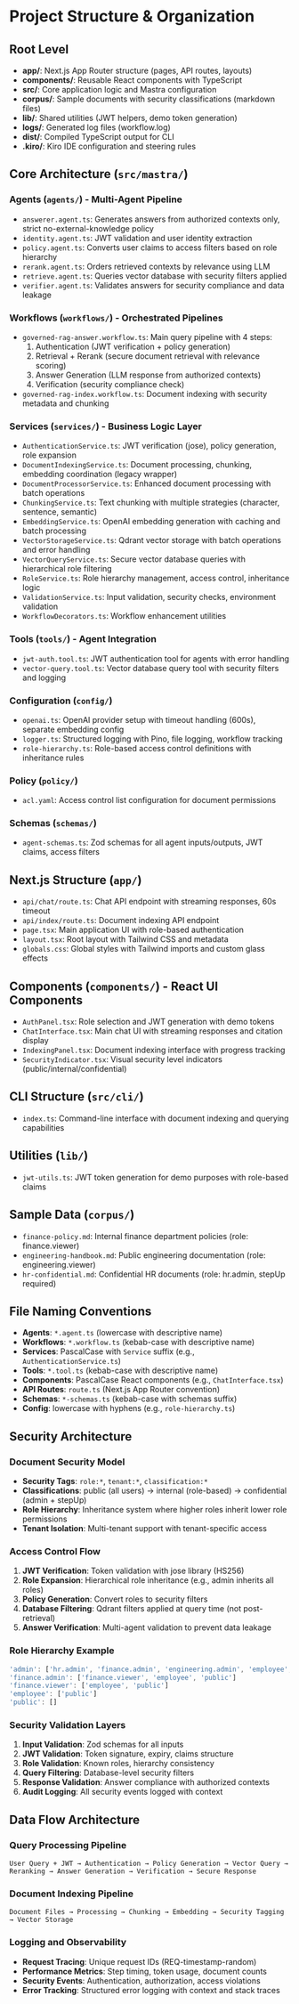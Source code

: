 # Project Structure & Organization

## Root Level
- **app/**: Next.js App Router structure (pages, API routes, layouts)
- **components/**: Reusable React components with TypeScript
- **src/**: Core application logic and Mastra configuration
- **corpus/**: Sample documents with security classifications (markdown files)
- **lib/**: Shared utilities (JWT helpers, demo token generation)
- **logs/**: Generated log files (workflow.log)
- **dist/**: Compiled TypeScript output for CLI
- **.kiro/**: Kiro IDE configuration and steering rules

## Core Architecture (`src/mastra/`)

### Agents (`agents/`) - Multi-Agent Pipeline
- `answerer.agent.ts`: Generates answers from authorized contexts only, strict no-external-knowledge policy
- `identity.agent.ts`: JWT validation and user identity extraction
- `policy.agent.ts`: Converts user claims to access filters based on role hierarchy
- `rerank.agent.ts`: Orders retrieved contexts by relevance using LLM
- `retrieve.agent.ts`: Queries vector database with security filters applied
- `verifier.agent.ts`: Validates answers for security compliance and data leakage

### Workflows (`workflows/`) - Orchestrated Pipelines
- `governed-rag-answer.workflow.ts`: Main query pipeline with 4 steps:
  1. Authentication (JWT verification + policy generation)
  2. Retrieval + Rerank (secure document retrieval with relevance scoring)
  3. Answer Generation (LLM response from authorized contexts)
  4. Verification (security compliance check)
- `governed-rag-index.workflow.ts`: Document indexing with security metadata and chunking

### Services (`services/`) - Business Logic Layer
- `AuthenticationService.ts`: JWT verification (jose), policy generation, role expansion
- `DocumentIndexingService.ts`: Document processing, chunking, embedding coordination (legacy wrapper)
- `DocumentProcessorService.ts`: Enhanced document processing with batch operations
- `ChunkingService.ts`: Text chunking with multiple strategies (character, sentence, semantic)
- `EmbeddingService.ts`: OpenAI embedding generation with caching and batch processing
- `VectorStorageService.ts`: Qdrant vector storage with batch operations and error handling
- `VectorQueryService.ts`: Secure vector database queries with hierarchical role filtering
- `RoleService.ts`: Role hierarchy management, access control, inheritance logic
- `ValidationService.ts`: Input validation, security checks, environment validation
- `WorkflowDecorators.ts`: Workflow enhancement utilities

### Tools (`tools/`) - Agent Integration
- `jwt-auth.tool.ts`: JWT authentication tool for agents with error handling
- `vector-query.tool.ts`: Vector database query tool with security filters and logging

### Configuration (`config/`)
- `openai.ts`: OpenAI provider setup with timeout handling (600s), separate embedding config
- `logger.ts`: Structured logging with Pino, file logging, workflow tracking
- `role-hierarchy.ts`: Role-based access control definitions with inheritance rules

### Policy (`policy/`)
- `acl.yaml`: Access control list configuration for document permissions

### Schemas (`schemas/`)
- `agent-schemas.ts`: Zod schemas for all agent inputs/outputs, JWT claims, access filters

## Next.js Structure (`app/`)
- `api/chat/route.ts`: Chat API endpoint with streaming responses, 60s timeout
- `api/index/route.ts`: Document indexing API endpoint
- `page.tsx`: Main application UI with role-based authentication
- `layout.tsx`: Root layout with Tailwind CSS and metadata
- `globals.css`: Global styles with Tailwind imports and custom glass effects

## Components (`components/`) - React UI Components
- `AuthPanel.tsx`: Role selection and JWT generation with demo tokens
- `ChatInterface.tsx`: Main chat UI with streaming responses and citation display
- `IndexingPanel.tsx`: Document indexing interface with progress tracking
- `SecurityIndicator.tsx`: Visual security level indicators (public/internal/confidential)

## CLI Structure (`src/cli/`)
- `index.ts`: Command-line interface with document indexing and querying capabilities

## Utilities (`lib/`)
- `jwt-utils.ts`: JWT token generation for demo purposes with role-based claims

## Sample Data (`corpus/`)
- `finance-policy.md`: Internal finance department policies (role: finance.viewer)
- `engineering-handbook.md`: Public engineering documentation (role: engineering.viewer)
- `hr-confidential.md`: Confidential HR documents (role: hr.admin, stepUp required)

## File Naming Conventions
- **Agents**: `*.agent.ts` (lowercase with descriptive name)
- **Workflows**: `*.workflow.ts` (kebab-case with descriptive name)
- **Services**: PascalCase with `Service` suffix (e.g., `AuthenticationService.ts`)
- **Tools**: `*.tool.ts` (kebab-case with descriptive name)
- **Components**: PascalCase React components (e.g., `ChatInterface.tsx`)
- **API Routes**: `route.ts` (Next.js App Router convention)
- **Schemas**: `*-schemas.ts` (kebab-case with schemas suffix)
- **Config**: lowercase with hyphens (e.g., `role-hierarchy.ts`)

## Security Architecture

### Document Security Model
- **Security Tags**: `role:*`, `tenant:*`, `classification:*`
- **Classifications**: public (all users) → internal (role-based) → confidential (admin + stepUp)
- **Role Hierarchy**: Inheritance system where higher roles inherit lower role permissions
- **Tenant Isolation**: Multi-tenant support with tenant-specific access

### Access Control Flow
1. **JWT Verification**: Token validation with jose library (HS256)
2. **Role Expansion**: Hierarchical role inheritance (e.g., admin inherits all roles)
3. **Policy Generation**: Convert roles to security filters
4. **Database Filtering**: Qdrant filters applied at query time (not post-retrieval)
5. **Answer Verification**: Multi-agent validation to prevent data leakage

### Role Hierarchy Example
```typescript
'admin': ['hr.admin', 'finance.admin', 'engineering.admin', 'employee', 'public']
'finance.admin': ['finance.viewer', 'employee', 'public']
'finance.viewer': ['employee', 'public']
'employee': ['public']
'public': []
```

### Security Validation Layers
1. **Input Validation**: Zod schemas for all inputs
2. **JWT Validation**: Token signature, expiry, claims structure
3. **Role Validation**: Known roles, hierarchy consistency
4. **Query Filtering**: Database-level security filters
5. **Response Validation**: Answer compliance with authorized contexts
6. **Audit Logging**: All security events logged with context

## Data Flow Architecture

### Query Processing Pipeline
```
User Query + JWT → Authentication → Policy Generation → Vector Query → Reranking → Answer Generation → Verification → Secure Response
```

### Document Indexing Pipeline
```
Document Files → Processing → Chunking → Embedding → Security Tagging → Vector Storage
```

### Logging and Observability
- **Request Tracing**: Unique request IDs (REQ-timestamp-random)
- **Performance Metrics**: Step timing, token usage, document counts
- **Security Events**: Authentication, authorization, access violations
- **Error Tracking**: Structured error logging with context and stack traces